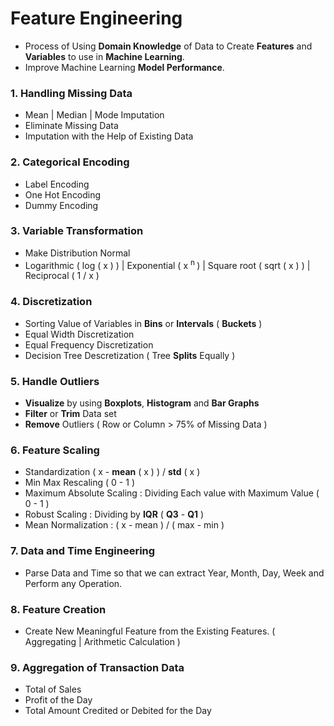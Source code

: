 # Feature Engineering

- Process of Using **Domain Knowledge** of Data to Create **Features** and **Variables** to use in **Machine Learning**.
- Improve Machine Learning **Model Performance**.

### 1. Handling Missing Data
- Mean | Median | Mode Imputation
- Eliminate Missing Data
- Imputation with the Help of Existing Data

### 2. Categorical Encoding
- Label Encoding
- One Hot Encoding 
- Dummy Encoding

### 3. Variable Transformation
- Make Distribution Normal
- Logarithmic ( log ( x ) ) | Exponential ( x <sup> n </sup> ) | Square root ( sqrt ( x ) ) | Reciprocal ( 1 / x )

### 4. Discretization
- Sorting Value of Variables in **Bins** or **Intervals** ( **Buckets** )
- Equal Width Discretization
- Equal Frequency Discretization
- Decision Tree Descretization ( Tree **Splits** Equally )

### 5. Handle Outliers
- **Visualize** by using **Boxplots**, **Histogram** and **Bar Graphs**
- **Filter** or **Trim** Data set 
- **Remove** Outliers ( Row or Column > 75% of Missing Data ) 

### 6. Feature Scaling
- Standardization  ( x - **mean** ( x ) ) / **std** ( x ) 
- Min Max Rescaling ( 0 - 1 )
- Maximum Absolute Scaling : Dividing Each value with Maximum Value ( 0 - 1 )
- Robust Scaling : Dividing by **IQR** ( **Q3** - **Q1** )
- Mean Normalization : ( x - mean ) / ( max - min )

### 7. Data and Time Engineering 
- Parse Data and Time so that we can extract Year, Month, Day, Week and Perform any Operation. 

### 8. Feature Creation
- Create New Meaningful Feature from the Existing Features. ( Aggregating | Arithmetic Calculation )

### 9. Aggregation of Transaction Data
- Total of Sales 
- Profit of the Day 
- Total Amount Credited or Debited for the Day 
